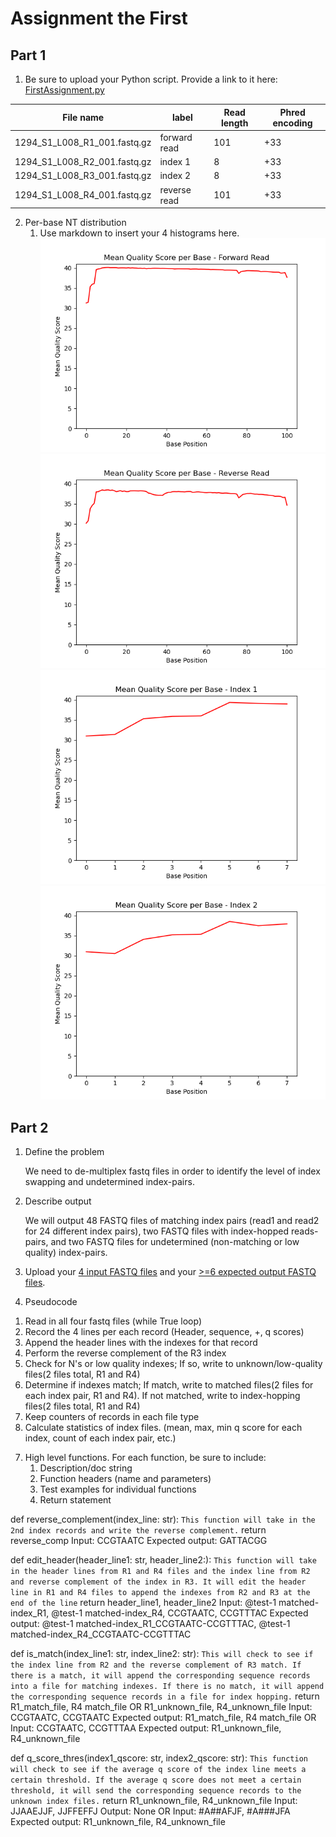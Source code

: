 # Assignment the First

## Part 1
1. Be sure to upload your Python script. Provide a link to it here: [FirstAssignment.py](FirstAssignment.py)

| File name | label | Read length | Phred encoding |
|---|---|---|---|
| 1294_S1_L008_R1_001.fastq.gz | forward read | 101 | +33 |
| 1294_S1_L008_R2_001.fastq.gz | index 1 | 8 | +33 |
| 1294_S1_L008_R3_001.fastq.gz | index 2 | 8 | +33 |
| 1294_S1_L008_R4_001.fastq.gz | reverse read | 101 | +33 |

2. Per-base NT distribution
    1. Use markdown to insert your 4 histograms here.
    ![Forward Read plot](./ForwardRead.png)
    ![Reverse Read plot](./ReverseRead.png)
    ![Index 1 plot](./Index1.png)
    ![Index 2 plot](./Index2.png)
    
## Part 2
1. Define the problem
    
    We need to de-multiplex fastq files in order to identify the level of index swapping and undetermined index-pairs.
   
3. Describe output

    We will output 48 FASTQ files of matching index pairs (read1 and read2 for 24 different index pairs), two FASTQ files with index-hopped reads-pairs, and two FASTQ files for undetermined (non-matching or low quality) index-pairs.
   
5. Upload your [4 input FASTQ files](../TEST-input_FASTQ) and your [>=6 expected output FASTQ files](../TEST-output_FASTQ).

6. Pseudocode

1) Read in all four fastq files (while True loop)
2) Record the 4 lines per each record (Header, sequence, +, q scores)
3) Append the header lines with the indexes for that record
4) Perform the reverse complement of the R3 index
5) Check for N's or low quality indexes; If so, write to unknown/low-quality files(2 files total, R1 and R4)
6) Determine if indexes match; If match, write to matched files(2 files for each index pair, R1 and R4). If not matched, write to index-hopping files(2 files total, R1 and R4)
7) Keep counters of records in each file type
8) Calculate statistics of index files. (mean, max, min q score for each index, count of each index pair, etc.)


7. High level functions. For each function, be sure to include:
    1. Description/doc string
    2. Function headers (name and parameters)
    3. Test examples for individual functions
    4. Return statement


def reverse_complement(index_line: str):
    ```This function will take in the 2nd index records and write the reverse complement.```
    return reverse_comp
Input: CCGTAATC
Expected output: GATTACGG



def edit_header(header_line1: str, header_line2:):
    ```This function will take in the header lines from R1 and R4 files and the index line from R2 and reverse complement of the index in R3. It will edit the header line in R1 and R4 files to append the indexes from R2 and R3 at the end of the line```
    return header_line1, header_line2
 Input: @test-1 matched-index_R1, @test-1 matched-index_R4, CCGTAATC, CCGTTTAC
Expected output: @test-1 matched-index_R1_CCGTAATC-CCGTTTAC, @test-1 matched-index_R4_CCGTAATC-CCGTTTAC



def is_match(index_line1: str, index_line2: str):
    ```This will check to see if the index line from R2 and the reverse complement of R3 match. If there is a match, it will append the corresponding sequence records into a file for matching indexes. If there is no match, it will append the corresponding sequence records in a file for index hopping.``` 
    return R1_match_file, R4 match_file OR R1_unknown_file, R4_unknown_file
Input: CCGTAATC, CCGTAATC
Expected output: R1_match_file, R4 match_file
OR
Input: CCGTAATC, CCGTTTAA
Expected output: R1_unknown_file, R4_unknown_file


def q_score_thres(index1_qscore: str, index2_qscore: str):
    ```This function will check to see if the average q score of the index line meets a certain threshold. If the average q score does not meet a certain threshold, it will send the corresponding sequence records to the unknown index files.```
    return R1_unknown_file, R4_unknown_file
Input: JJAAEJJF, JJFFEFFJ
Output: None
OR
Input: #A##AFJF, #A###JFA
Expected output: R1_unknown_file, R4_unknown_file

